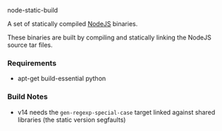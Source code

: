 node-static-build

A set of statically compiled [NodeJS](https://nodejs.org) binaries.

These binaries are built by compiling and statically linking the NodeJS source tar files.

### Requirements
- apt-get build-essential python


### Build Notes
- v14 needs the `gen-regexp-special-case` target linked against shared libraries (the static version segfaults)
